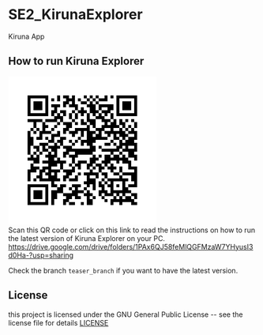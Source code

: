 # SE2_KirunaExplorer
Kiruna App



## How to run Kiruna Explorer

![qr code](https://github.com/alezemelo/SE2_KirunaExplorer/blob/main/frame.png?raw=true)  
Scan this QR code or click on this link to read the instructions on how to run the latest version of Kiruna Explorer on your PC.
https://drive.google.com/drive/folders/1PAx6QJ58feMlQGFMzaW7YHyusI3d0Ha-?usp=sharing  

Check the branch `teaser_branch` if you want to have the latest version.


## License
this project is licensed under the GNU General Public License -- see the license file for details [LICENSE](LICENSE.txt)
